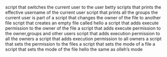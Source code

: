 script that switches the current user to the user betty
scripts that prints the effective username of the current user
 script that prints all the groups the current user is part of
a script that changes the owner of the file to another file
script that creates an empty file called hello
 a script that adds execute permission to the owner of the file
 a script that adds execute permission to the owner,groups and other users
 script that adds execution permission to all the owners
a script that adds execution permission to all owners
 a script that sets the permission to the files
 a script that sets the mode of a file
 a script that sets the mode of the file hello the same as olleh’s mode
